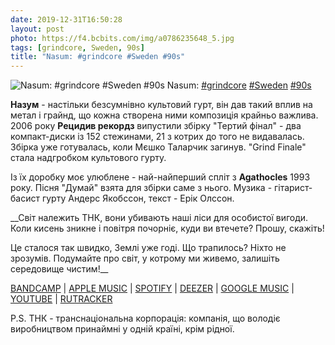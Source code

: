 ```yaml
---
date: 2019-12-31T16:50:28
layout: post
photo: https://f4.bcbits.com/img/a0786235648_5.jpg
tags: [grindcore, Sweden, 90s]
title: "Nasum: #grindcore #Sweden #90s"
---
```

![Nasum: #grindcore #Sweden #90s](https://f4.bcbits.com/img/a0786235648_5.jpg)
Nasum: [#grindcore](/tags/#grindcore) [#Sweden](/tags/#Sweden) [#90s](/tags/#90s)

**Назум** - настільки безсумнівно культовий гурт, він дав такий вплив на метал і грайнд, що кожна створена ними композиція крайньо важлива. 2006 року __Рецидив рекордз__ випустили збірку &quot;Тертий фінал&quot; - два компакт-диски із 152 стежинами, 21 з котрих до того не видавалась. Збірка уже готувалась, коли Мєшко Таларчик загинув. &quot;Grind Finale&quot; стала надгробком культового гурту.

Із їх доробку моє улюблене - най-найперший спліт з **Agathocles** 1993 року. Пісня &quot;Думай&quot; взята для збірки саме з нього. Музика - гітарист-басист гурту Андерс Якобссон, текст - Ерік Олссон.

__Світ належить ТНК,
вони убивають наші ліси для особистої вигоди.
Коли кисень зникне і повітря почорніє,
куди ви втечете? Прошу, скажіть!

Це сталося так швидко, Землі уже годі.
Що трапилось? Ніхто не зрозумів.
Подумайте про світ, у котрому ми живемо,
залишіть середовище чистим!__

[BANDCAMP](https://nasum.bandcamp.com/album/grind-finale) \| [APPLE MUSIC](https://music.apple.com/us/album/grind-finale/120316276) \| [SPOTIFY](https://open.spotify.com/album/4WP5PYC8feRUh5Wyu703ep) \| [DEEZER](https://www.deezer.com/album/1004095?utm_source=deezer&amp;utm_content=album-1004095&amp;utm_term=1601611822_1577803626&amp;utm_medium=web) \| [GOOGLE MUSIC](https://play.google.com/music/m/Bfvgi4hckp7f2f5wkriu62hhwta?t=Grind_Finale_-_Nasum) \| [YOUTUBE](https://www.youtube.com/playlist?list=OLAK5uy_mxCzctMUHL2jOyjyYLeqbOx-f9eImqlzA) \| [RUTRACKER](https://rutracker.org/forum/viewtopic.php?t=3566713) 

P.S. ТНК - транснаціональна корпорація: компанія, що володіє виробництвом принаймні у одній країні, крім рідної.